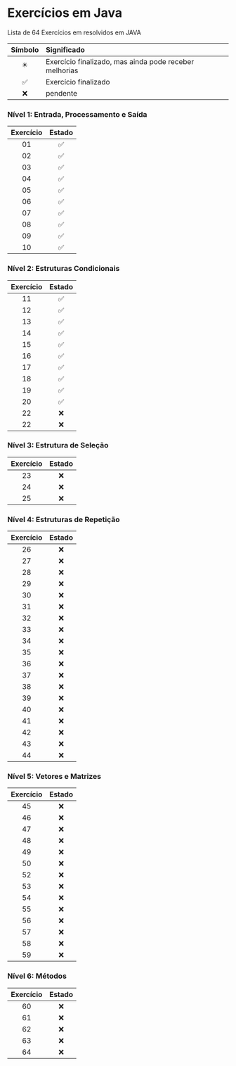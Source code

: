 # Exercícios em Java 

Lista de 64 Exercícios em resolvidos em JAVA 

| Símbolo  | Significado |
| :---------------: | :--------------- |
| :eight_pointed_black_star: | Exercício finalizado, mas ainda pode receber melhorias |
| :white_check_mark: | Exercício finalizado |
| :x: | pendente |

### Nível 1: Entrada, Processamento e Saída
| Exercício  | Estado |
| :---------------: | :---------------: |
| 01 | :white_check_mark: |
| 02 | :white_check_mark: |
| 03 | :white_check_mark: |
| 04 | :white_check_mark: |
| 05 | :white_check_mark: |
| 06 | :white_check_mark: |
| 07 | :white_check_mark: |
| 08 | :white_check_mark: |
| 09 | :white_check_mark: |
| 10 | :white_check_mark: |

### Nível 2: Estruturas Condicionais
| Exercício  | Estado |
| :---------------: | :---------------: |
| 11 | :white_check_mark: |
| 12 | :white_check_mark: |
| 13 | :white_check_mark: |
| 14 | :white_check_mark: |
| 15 | :white_check_mark: |
| 16 | :white_check_mark: |
| 17 | :white_check_mark: |
| 18 | :white_check_mark: |
| 19 | :white_check_mark: |
| 20 | :white_check_mark: |
| 22 | :x: |
| 22 | :x: |


### Nível 3: Estrutura de Seleção
| Exercício  | Estado |
| :---------------: | :---------------: |
| 23 | :x: |
| 24 | :x: |
| 25 | :x: |

### Nível 4: Estruturas de Repetição
| Exercício  | Estado |
| :---------------: | :---------------: |
| 26 | :x: |
| 27 | :x: |
| 28 | :x: |
| 29 | :x: |
| 30 | :x: |
| 31 | :x: |
| 32 | :x: |
| 33 | :x: |
| 34 | :x: |
| 35 | :x: |
| 36 | :x: |
| 37 | :x: |
| 38 | :x: |
| 39 | :x: |
| 40 | :x: |
| 41 | :x: |
| 42 | :x: |
| 43 | :x: |
| 44 | :x: |

### Nível 5: Vetores e Matrizes
| Exercício  | Estado |
| :---------------: | :---------------: |
| 45 | :x: |
| 46 | :x: |
| 47 | :x: |
| 48 | :x: |
| 49 | :x: |
| 50 | :x: |
| 52 | :x: |
| 53 | :x: |
| 54 | :x: |
| 55 | :x: |
| 56 | :x: |
| 57 | :x: |
| 58 | :x: |
| 59 | :x: |

### Nível 6: Métodos
| Exercício  | Estado |
| :---------------: | :---------------: |
| 60 | :x: |
| 61 | :x: |
| 62 | :x: |
| 63 | :x: |
| 64 | :x: |